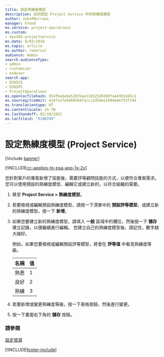 ```yaml
---
title: 設定熟練度模型
description: 如何設定 Project Service 中的熟練度模型
author: JohnPBurrows
manager: kfend
ms.service: project-operations
ms.custom:
- dyn365-projectservice
ms.date: 8/03/2018
ms.topic: article
ms.author: ruhercul
audience: Admin
search.audienceType:
- admin
- customizer
- enduser
search.app:
- D365CE
- D365PS
- ProjectOperations
ms.openlocfilehash: 954fba6a9e52935ae11b52520109fa44301d45c1
ms.sourcegitcommit: 418fa1fe9d605b8faccc2d5dee1b04b4e753f194
ms.translationtype: HT
ms.contentlocale: zh-TW
ms.lasthandoff: 02/10/2021
ms.locfileid: "5146743"
---
```

# <a name="set-up-proficiency-models-project-service"></a>設定熟練度模型 (Project Service)

[!include [banner](../includes/psa-now-project-operations.md)]

[!INCLUDE[cc-applies-to-psa-app-1x-2x](../includes/cc-applies-to-psa-app-1x-2x.md)]

您針對客戶的專案新增了技能後，需要評等顧問技能的方式，以便符合專案需求。 您可以使用預設的熟練度模型、編輯它或建立新的，以符合組織的需要。  
  
1.  移至 **Project Service > 熟練度模型**。  
  
2.  若要檢視或編輯預設熟練度模型，請按一下清單中的 **預設評等模型**，或建立新的熟練度模型，按一下 **新增**。  
  
3.  如果您要建立新的熟練度模型，請填入 **一般** 區域中的欄位，然後按一下 **儲存** 建立記錄，以便繼續進行編輯。 您建立自己的熟練度模型後，請記住，數字越大越好。  
  
     例如，如果您要檢視或編輯預設評等模型，將會在 **評等值** 中看見熟練度等級。  
  
    |名稱|值|  
    |----------|-----------|  
    |熟悉|1|  
    |良好|2|  
    |熟練|3|  
  
4.  若要新增或變更熟練度等級，按一下表格按鈕，然後進行變更。  
  
5.  按一下畫面右下角的 **儲存** 按鈕。  
  
### <a name="see-also"></a>請參閱  
 [設定資源](../psa/set-up-resources.md)


[!INCLUDE[footer-include](../includes/footer-banner.md)]